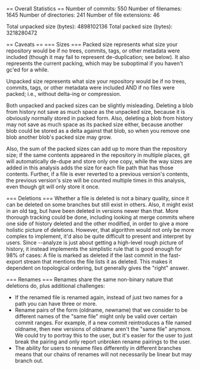 == Overall Statistics ==
  Number of commits: 550
  Number of filenames: 1645
  Number of directories: 241
  Number of file extensions: 46

  Total unpacked size (bytes): 4898102136
  Total packed size (bytes): 3218280472

== Caveats ==
=== Sizes ===
Packed size represents what size your repository would be if no
trees, commits, tags, or other metadata were included (though it may
fail to represent de-duplication; see below).  It also represents the
current packing, which may be suboptimal if you haven't gc'ed for a
while.

Unpacked size represents what size your repository would be if no
trees, commits, tags, or other metadata were included AND if no
files were packed; i.e., without delta-ing or compression.

Both unpacked and packed sizes can be slightly misleading.  Deleting
a blob from history not save as much space as the unpacked size,
because it is obviously normally stored in packed form.  Also,
deleting a blob from history may not save as much space as its packed
size either, because another blob could be stored as a delta against
that blob, so when you remove one blob another blob's packed size may
grow.

Also, the sum of the packed sizes can add up to more than the
repository size; if the same contents appeared in the repository in
multiple places, git will automatically de-dupe and store only one
copy, while the way sizes are added in this analysis adds the size
for each file path that has those contents.  Further, if a file is
ever reverted to a previous version's contents, the previous
version's size will be counted multiple times in this analysis, even
though git will only store it once.

=== Deletions ===
Whether a file is deleted is not a binary quality, since it can be
deleted on some branches but still exist in others.  Also, it might
exist in an old tag, but have been deleted in versions newer than
that.  More thorough tracking could be done, including looking at
merge commits where one side of history deleted and the other modified,
in order to give a more holistic picture of deletions.  However, that
algorithm would not only be more complex to implement, it'd also be
quite difficult to present and interpret by users.  Since --analyze
is just about getting a high-level rough picture of history, it instead
implements the simplistic rule that is good enough for 98% of cases:
  A file is marked as deleted if the last commit in the fast-export
  stream that mentions the file lists it as deleted.
This makes it dependent on topological ordering, but generally gives
the "right" answer.

=== Renames ===
Renames share the same non-binary nature that deletions do, plus
additional challenges:
  * If the renamed file is renamed again, instead of just two names for
    a path you can have three or more.
  * Rename pairs of the form (oldname, newname) that we consider to be
    different names of the "same file" might only be valid over certain
    commit ranges.  For example, if a new commit reintroduces a file
    named oldname, then new versions of oldname aren't the "same file"
    anymore.  We could try to portray this to the user, but it's easier
    for the user to just break the pairing and only report unbroken
    rename pairings to the user.
  * The ability for users to rename files differently in different
    branches means that our chains of renames will not necessarily be
    linear but may branch out.

